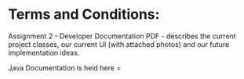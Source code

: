 # Terms and Conditions:

Assignment 2 - Developer Documentation PDF - describes the current project classes, our current UI (with attached photos) and our future implementation ideas.

Java Documentation is held here = 
